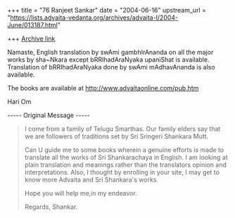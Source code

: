 +++
title = "76 Ranjeet Sankar"
date = "2004-06-16"
upstream_url = "https://lists.advaita-vedanta.org/archives/advaita-l/2004-June/013187.html"

+++
[Archive link](https://lists.advaita-vedanta.org/archives/advaita-l/2004-June/013187.html)

Namaste,
English translation by swAmi gambhIrAnanda on all the major works by
sha~Nkara except bRRIhadAraNyaka upaniShat is available.
Translation of bRRIhadAraNyaka done by swAmi mAdhavAnanda is also available.

The books are available at http://www.advaitaonline.com/pub.htm

Hari Om


----- Original Message -----

> I come from a family of Telugu Smarthas. Our family elders say that we are
> followers of traditions set by Sri Sringeri Shankara Mutt.
>
>
> Can U guide me to some books wherein a genuine efforts is made to
> translate all the works of Sri Shankarachaya in English. I am looking at
> plain translation and meanings rather than the translators opinion and
> interpretations. Also, I thought by enrolling in your site, I may get to
> know more Advaita and Sri Shankara's works.
>
> Hope you will help me,in my endeavor.
>
> Regards,
> Shankar.


